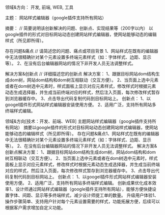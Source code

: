 领域&方向：
开发, 前端, WEB, 工具

主题： 
网站样式编辑器（google插件支持所有网站）

摘要： // 简要说明该创新解决的问题、创新点、实现结果等（200字以内）
以google插件的形式对目标网站动态创建网站样式编辑器，使网站能够动态的编辑样式（所见即所得）。

存在问题&痛点  // 请简述您的问题、痛点或项目背景
1、网站样式在既有的编辑器中无法很精确针对某个元素设置多终端元素样式（如：字体样式、边距、显示等）。
2、在没有后台编辑器网站的情况下非开发人员无法调整样式。

解决方案&创新点 // 详细描述您的创新点
解决方案：
1、跟据目标网站dom结构生成dom树，网站dom结构和dom树互相联动（交互方便）。
2、当页面上选中元素或者在dom树选中元素时，样式面板上显示对应元素样式，修改样式时根据元素动态生成选择器，并生成当前终端对应的样式，然后注入页面，每次修改样式暂存到浏览器缓存中。
3、点击导出代码复制代码到目标网站上。
创新点：
1、以googel插件形式网站样式编辑器安装使用方便。
2、适用广泛，支持所有网站多终端样式编辑。


领域&方向[技术：开发、前端、WEB]
主题网站样式编辑器（google插件支持所有网站）
摘要以google插件的形式对目标网站动态创建网站样式编辑器，使网站能够动态的编辑样式（所见即所得）。
存在问题&痛点1、网站样式在既有的编辑器中无法很精确针对某个元素设置多终端元素样式（如：字体样式、边距、显示等）。
2、在没有后台编辑器网站的情况下非开发人员无法调整样式。
解决方案&创新点解决方案：
1、跟据目标网站dom结构生成dom树，网站dom结构和dom树互相联动（交互方便）。
2、当页面上选中元素或者在dom树选中元素时，样式面板上显示对应元素样式，修改样式时根据元素动态生成选择器，并生成当前终端对应的样式，然后注入页面，每次修改样式暂存到浏览器缓存中。
3、点击导出代码复制代码到目标网站上。
创新点：
1、以googel插件形式网站样式编辑器安装使用方便。
2、适用广泛，支持所有网站多终端样式编辑。
创新成果优化成本效率1、设计师通过网站样式编辑器（google插件支持所有网站），能够方便快捷设置字体、间距、显示等多终端样式，减少设计师提工单的数量。
升级用户体验1、操作步骤简单、支持用户针对每个元素设置需要的样式，功能拓展方便，后续可以根据客户需求增加自定义功能。
